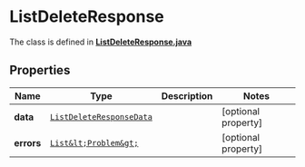 

# ListDeleteResponse

The class is defined in **[ListDeleteResponse.java](../../src/main/java/example/micronaut/model/ListDeleteResponse.java)**

## Properties

Name | Type | Description | Notes
------------ | ------------- | ------------- | -------------
**data** | [`ListDeleteResponseData`](ListDeleteResponseData.md) |  |  [optional property]
**errors** | [`List&lt;Problem&gt;`](Problem.md) |  |  [optional property]




